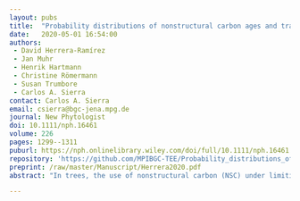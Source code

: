 ```yaml
---
layout: pubs
title:  "Probability distributions of nonstructural carbon ages and transit times provide insights into carbon allocation dynamics of mature trees"
date:   2020-05-01 16:54:00
authors: 
 - David Herrera-Ramírez
 - Jan Muhr
 - Henrik Hartmann
 - Christine Römermann
 - Susan Trumbore
 - Carlos A. Sierra
contact: Carlos A. Sierra
email: csierra@bgc-jena.mpg.de
journal: New Phytologist
doi: 10.1111/nph.16461
volume: 226
pages: 1299--1311
puburl: https://nph.onlinelibrary.wiley.com/doi/full/10.1111/nph.16461
repository: 'https://github.com/MPIBGC-TEE/Probability_distributions_of_NSC_ages_and_transit_times'
preprint: /raw/master/Manuscript/Herrera2020.pdf
abstract: "In trees, the use of nonstructural carbon (NSC) under limiting conditions impacts the age structure of the NSC pools. We compared model predictions of NSC ages and transit times for Pinus halepensis, Acer rubrum and Pinus taeda, to understand differences in carbon (C) storage dynamics in species with different leaf phenology and growth environments.  We used two C allocation models from the literature to estimate the NSC age and transit time distributions, to simulate C limitation, and to evaluate the sensitivity of the mean ages to changes in allocation fluxes. Differences in allocation resulted in different NSC age and transit time distributions. The simulated starvation flattened the NSC age distribution and increased the mean NSC transit time, which can be used to estimate the age of the NSC available and the time it would take to exhaust the reserves. Mean NSC ages and transit times were sensitive to C fluxes in roots and allocation of C from wood storage. Our results demonstrate how trees with different storage traits are expected to react differently to starvation. They also provide a probabilistic explanation for the ‘last‐in, first‐out’ pattern of NSC mobilization from well‐mixed C pools. "

---
```


